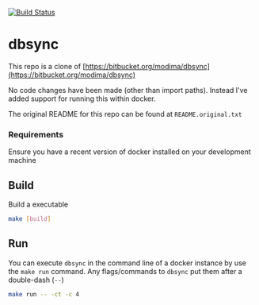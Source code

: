 [![Build Status](https://travis-ci.org/RidaAyed/dbsync.svg?branch=master)](https://travis-ci.org/RidaAyed/dbsync)

dbsync
======

This repo is a clone of
[https://bitbucket.org/modima/dbsync](https://bitbucket.org/modima/dbsync)

No code changes have been made (other than import paths). Instead I've added
support for running this within docker.

The original README for this repo can be found at `README.original.txt`

### Requirements

Ensure you have a recent version of docker installed on
your development machine


## Build

Build a executable

```sh
make [build]
```

## Run

You can execute `dbsync` in the command line of a docker instance by use the
`make run` command. Any flags/commands to `dbsync` put them after a
double-dash (`--`)

```sh
make run -- -ct -c 4
```

